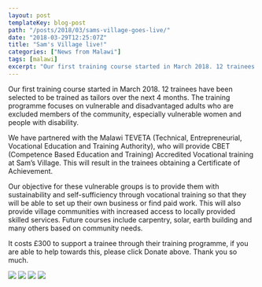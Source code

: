 ```yaml
---
layout: post
templateKey: blog-post
path: "/posts/2018/03/sams-village-goes-live/"
date: "2018-03-29T12:25:07Z"
title: "Sam's Village live!"
categories: ["News from Malawi"]
tags: [malawi]
excerpt: "Our first training course started in March 2018. 12 trainees have been selected to be trained as t..."
---
```


Our first training course started in March 2018. 12 trainees have been selected to be trained as tailors over the next 4 months. The training programme focuses on vulnerable and disadvantaged adults who are excluded members of the community, especially vulnerable women and people with disability.

We have partnered with the Malawi TEVETA (Technical, Entrepreneurial, Vocational Education and Training Authority), who will provide CBET (Competence Based Education and Training) Accredited Vocational training at Sam’s Village. This will result in the trainees obtaining a Certificate of Achievement.

Our objective for these vulnerable groups is to provide them with sustainability and self-sufficiency through vocational training so that they will be able to set up their own business or find paid work. This will also provide village communities with increased access to locally provided skilled services. Future courses include carpentry, solar, earth building and many others based on community needs.

It costs £300 to support a trainee through their training programme, if you are able to help towards this, please click Donate above. Thank you so much.

[![](https://www.africanvision.org.uk/africa-vision-news/wp-content/uploads/2018/03/Tailoring-March-2018-3-300x225.jpg)](https://www.africanvision.org.uk/africa-vision-news/wp-content/uploads/2018/03/Tailoring-March-2018-3.jpg) [![](https://www.africanvision.org.uk/africa-vision-news/wp-content/uploads/2018/03/Tailoring-March-2018-4-300x225.jpg)](https://www.africanvision.org.uk/africa-vision-news/wp-content/uploads/2018/03/Tailoring-March-2018-4.jpg) [![](https://www.africanvision.org.uk/africa-vision-news/wp-content/uploads/2018/03/Tailoring-March-2018-1-300x225.jpg)](https://www.africanvision.org.uk/africa-vision-news/wp-content/uploads/2018/03/Tailoring-March-2018-1.jpg) [![](https://www.africanvision.org.uk/africa-vision-news/wp-content/uploads/2018/03/Tailoring-March-2018-2-300x225.jpg)](https://www.africanvision.org.uk/africa-vision-news/wp-content/uploads/2018/03/Tailoring-March-2018-2.jpg)